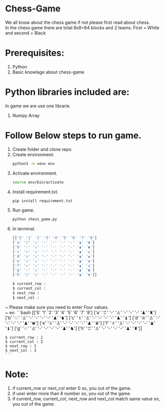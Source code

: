 # Chess-Game

We all know about the chess game if not please first read about chess.  
In the chess game there are total 8x8=64 blocks and 2 teams. First = White and second = Black

# Prerequisites:
 1. Python
 2. Basic knowlage about chess-game

# Python libraries included are:
In game we are use one librarie.
 1. Numpy Array

# Follow Below steps to run game.
 1. Create folder and clone repo.
 2. Create environment.
    ```bash
    python3 -m venv env
    ```
 3. Activate environment.
    ```bash
    source env/bin/activate
    ```
 4. Install requirement.txt.
    ```bash
    pip install requirement.txt
    ```
 5. Run game.
    ```bash
    python chess_game.py
    ```
 6. In terminal.
    ```bash
    [['S' '1' '2' '3' '4' '5' '6' '7' '8']
    ['a' '♖' '♙' '-' '-' '-' '-' '♟' '♜']
    ['b' '♘' '♙' '-' '-' '-' '-' '♟' '♞']
    ['c' '♗' '♙' '-' '-' '-' '-' '♟' '♝']
    ['d' '♔' '♙' '-' '-' '-' '-' '♟' '♚']
    ['e' '♕' '♙' '-' '-' '-' '-' '♟' '♛']
    ['f' '♗' '♙' '-' '-' '-' '-' '♟' '♝']
    ['g' '♘' '♙' '-' '-' '-' '-' '♟' '♞']
    ['h' '♖' '♙' '-' '-' '-' '-' '♟' '♜']]

    $ current_row : 
    $ current_col :
    $ next_row :
    $ next_col :
    ```
~ Please make sure you need to enter Four values.\
~ ex: 
     ```bash
    [['S' '1' '2' '3' '4' '5' '6' '7' '8']
    ['a' '♖' '-' '♙' '-' '-' '-' '♟' '♜']
    ['b' '♘' '♙' '-' '-' '-' '-' '♟' '♞']
    ['c' '♗' '♙' '-' '-' '-' '-' '♟' '♝']
    ['d' '♔' '♙' '-' '-' '-' '-' '♟' '♚']
    ['e' '♕' '♙' '-' '-' '-' '-' '♟' '♛']
    ['f' '♗' '♙' '-' '-' '-' '-' '♟' '♝']
    ['g' '♘' '♙' '-' '-' '-' '-' '♟' '♞']
    ['h' '♖' '♙' '-' '-' '-' '-' '♟' '♜']]

    $ current_row : 1
    $ current_col : 2
    $ next_row : 1
    $ next_col : 3
    ```
# Note: 

 1. if current_row or next_col enter 0 so, you out of the game.
 2. if user enter more than 8 number so, you out of the game.
 3. if current_row, current_col, next_row and next_col match same value so, you out of the game.

